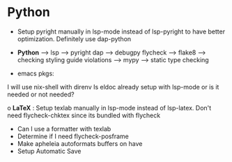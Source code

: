 # Python
- Setup pyright manually in lsp-mode instead of lsp-pyright to have better optimization. Definitely use dap-python

- __Python__ --> lsp      --> pyright
             dap      --> debugpy
             flycheck --> flake8 --> checking styling guide violations
                      --> mypy   --> static type checking
- emacs pkgs: 


I will use nix-shell with direnv
Is eldoc already setup with lsp-mode or is it needed or not needed?

o __LaTeX__ : Setup texlab manually in lsp-mode instead of lsp-latex. Don't need flycheck-chktex since its bundled with flycheck
- Can I use a formatter with texlab
- Determine if I need flycheck-posframe
- Make apheleia autoformats buffers on have
- Setup Automatic Save

